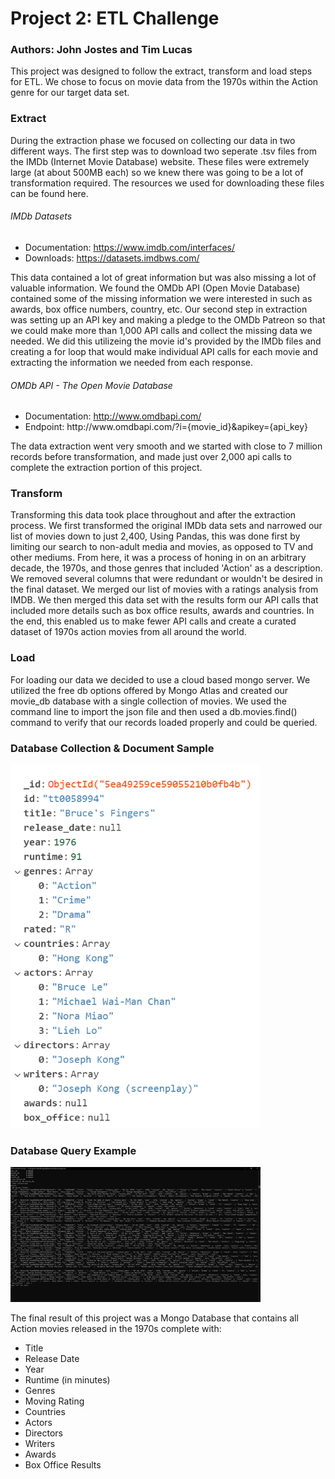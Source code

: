 <h1>Project 2: ETL Challenge</h1>
<h3>Authors: John Jostes and Tim Lucas</h3>
<p>This project was designed to follow the extract, transform and load steps for ETL. 
We chose to focus on movie data from the 1970s within the Action genre for our target data set.</p>

<h3>Extract</h3>
<p>During the extraction phase we focused on collecting our data in two different ways. The first step was to download two seperate .tsv files from
the IMDb (Internet Movie Database) website. These files were extremely large (at about 500MB each) so we knew there was going to be a lot of 
transformation required. The resources we used for downloading these files can be found here.</p>
<h6>IMDb Datasets</h6>
<ul>
<li>Documentation: <a href="https://www.imdb.com/interfaces/" target="_blank">https://www.imdb.com/interfaces/</a></li>
<li>Downloads: <a href="https://datasets.imdbws.com/" target="_blank">https://datasets.imdbws.com/</a></li>
</ul>

<p>This data contained a lot of great information but was also missing a lot of valuable information. We found the OMDb API (Open Movie Database) contained
some of the missing information we were interested in such as awards, box office numbers, country, etc. Our second step in extraction was setting up an API key
and making a pledge to the OMDb Patreon so that we could make more than 1,000 API calls and collect the missing data we needed. We did this utilizeing the movie 
id's provided by the IMDb files and creating a for loop that would make individual API calls for each movie and extracting the information we needed from each response.
<h6>OMDb API - The Open Movie Database</h6>
<ul>
<li>Documentation: <a href="http://www.omdbapi.com/" target="_blank">http://www.omdbapi.com/</a></li>
<li>Endpoint: http://www.omdbapi.com/?i={movie_id}&apikey={api_key}</li>
</ul>

<p>The data extraction went very smooth and we started with close to 7 million records before transformation, and made just over 2,000 api calls to complete the extraction portion of this project.</p>

<h3>Transform</h3>
<p>Transforming this data took place throughout and after the extraction process. We first transformed the original IMDb data sets and narrowed our list of movies down to just 2,400, Using Pandas, this was done first by limiting our search to non-adult media and movies, as opposed to TV and other mediums. From here, it was a process of honing in on an arbitrary decade, the 1970s, and those genres that included 'Action' as a description. We removed several columns that were redundant or wouldn't be desired in the final dataset. We merged our list of movies with a ratings analysis from IMDB. We then merged this data set with the results form our API calls that included more details such as box office results, awards and countries. In the end, this enabled us to make fewer API calls and create a curated dataset of 1970s action movies from all around the world.</p>

<h3>Load</h3>
<p>For loading our data we decided to use a cloud based mongo server. We utilized the free db options offered by Mongo Atlas and created our movie_db database with a single collection
of movies. We used the command line to import the json file and then used a db.movies.find() command to verify that our records loaded properly and could be queried.</p>

<h3>Database Collection & Document Sample</h3>
<img src="Images/sample_doc.png" width="400" alt="database-document-screenshot"/>

<h3>Database Query Example</h3>
<img src="Images/db_query.png" width="400" alt="databae-query-example"/>

<p> The final result of this project was a Mongo Database that contains all Action movies released in the 1970s complete with:</p>
<ul>
<li>Title</li>
<li>Release Date</li>
<li>Year</li>
<li>Runtime (in minutes)</li>
<li>Genres</li>
<li>Moving Rating</li>
<li>Countries</li>
<li>Actors</li>
<li>Directors</li>
<li>Writers</li>
<li>Awards</li>
<li>Box Office Results</li>
</ul>